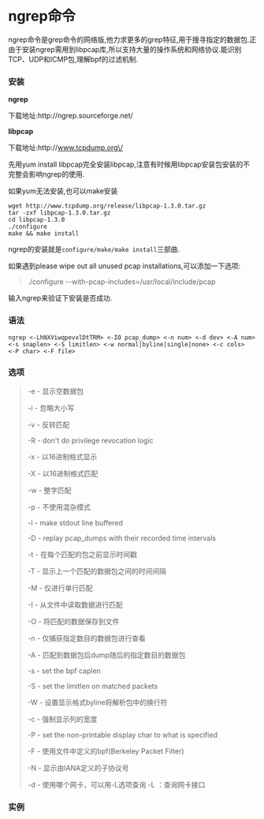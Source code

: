 # ngrep命令

ngrep命令是grep命令的网络版,他力求更多的grep特征,用于搜寻指定的数据包.正由于安装ngrep需用到libpcap库,所以支持大量的操作系统和网络协议.能识别TCP、UDP和ICMP包,理解bpf的过滤机制.

### 安装

**ngrep**

下载地址:http:\/\/ngrep.sourceforge.net\/

**libpcap**

下载地址:http:\/\/www.tcpdump.org\/

先用yum install libpcap完全安装libpcap,注意有时候用libpcap安装包安装的不完整会影响ngrep的使用.

如果yum无法安装,也可以make安装

```
wget http://www.tcpdump.org/release/libpcap-1.3.0.tar.gz
tar -zxf libpcap-1.3.0.tar.gz
cd libpcap-1.3.0
./configure
make && make install
```

ngrep的安装就是`configure/make/make install`三部曲.

如果遇到please wipe out all unused pcap installations,可以添加一下选项:

> .\/configure --with-pcap-includes=\/usr\/local\/include\/pcap

输入ngrep来验证下安装是否成功.

### 语法

```
ngrep <-LhNXViwqpevxlDtTRM> <-IO pcap_dump> <-n num> <-d dev> <-A num>
<-s snaplen> <-S limitlen> <-w normal|byline|single|none> <-c cols>
<-P char> <-F file>
```

### 选项

> -e - 显示空数据包
> 
> -i - 忽略大小写
> 
> -v - 反转匹配
> 
> -R - don't do privilege revocation logic
> 
> -x - 以16进制格式显示
> 
> -X - 以16进制格式匹配
> 
> -w - 整字匹配
> 
> -p - 不使用混杂模式
> 
> -l - make stdout line buffered
> 
> -D - replay pcap\_dumps with their recorded time intervals
> 
> -t - 在每个匹配的包之前显示时间戳
> 
> -T - 显示上一个匹配的数据包之间的时间间隔
> 
> -M - 仅进行单行匹配
> 
> -I - 从文件中读取数据进行匹配
> 
> -O - 将匹配的数据保存到文件
> 
> -n - 仅捕获指定数目的数据包进行查看
> 
> -A - 匹配到数据包后dump随后的指定数目的数据包
> 
> -s - set the bpf caplen
> 
> -S - set the limitlen on matched packets
> 
> -W - 设置显示格式byline将解析包中的换行符
> 
> -c - 强制显示列的宽度
> 
> -P - set the non-printable display char to what is specified
> 
> -F - 使用文件中定义的bpf\(Berkeley Packet Filter\)
> 
> -N - 显示由IANA定义的子协议号
> 
> -d - 使用哪个网卡，可以用-L选项查询 -L ：查询网卡接口

### 实例

